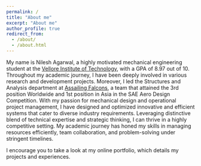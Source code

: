 ```yaml
---
permalink: /
title: "About me"
excerpt: "About me"
author_profile: true
redirect_from: 
  - /about/
  - /about.html
---
```


My name is Nilesh Agarwal, a highly motivated mechanical engineering student at the [Vellore Institute of Technology](https://vit.ac.in/), with a GPA of 8.97 out of 10. Throughout my academic journey, I have been deeply involved in various research and development projects. Moreover, I led the Structures and Analysis department at [Assailing Falcons](https://assailingfalcons.in/), a team that attained the 3rd position Worldwide and 1st position in Asia in the SAE Aero Design Competition. With my passion for mechanical design and operational project management, I have designed and optimized innovative and efficient systems that cater to diverse industry requirements. Leveraging distinctive blend of technical expertise and strategic thinking, I can thrive in a highly competitive setting. My academic journey has honed my skills in managing resources efficiently, team collaboration, and problem-solving under stringent timelines.  

I encourage you to take a look at my online portfolio, which details my projects and experiences.

